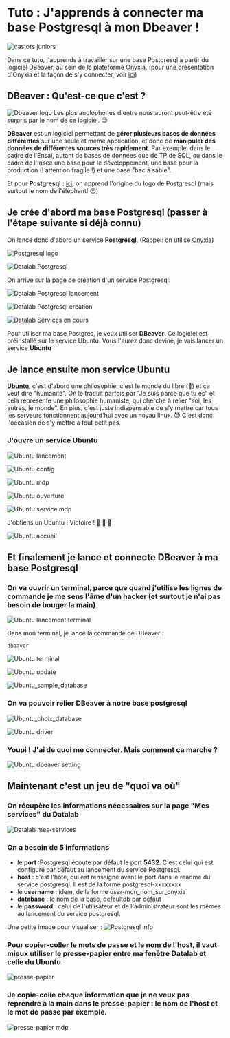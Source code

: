 # Tuto : J'apprends à connecter ma base Postgresql à mon Dbeaver ! 

![castors juniors](./img/castors%20juniors.jpg)

Dans ce tuto, j'apprends à travailler sur une base Postgresql à partir du logiciel DBeaver, au sein de la plateforme [Onyxia](https://datalab.sspcloud.fr). (pour une présentation d'Onyxia et la façon de s'y connecter, voir [ici](https://www.example.com))

## **DBeaver** : Qu'est-ce que c'est ?
![Dbeaver logo](./img/castor%20Dbeaver.png)
Les plus anglophones d'entre nous auront peut-être été [surpris](https://github.com/dbeaver/dbeaver/discussions/11422#discussioncomment-743232) par le nom de ce logiciel. :wink: 



**DBeaver** est un logiciel permettant de **gérer plusieurs bases de données différentes** sur une seule et même application, et donc de **manipuler des données de différentes sources très rapidement**. Par exemple, dans le cadre de l'Ensai, autant de bases de données que de TP de SQL, ou dans le cadre de l'Insee une base pour le développement, une base pour la production (! attention fragile !) et une base "bac à sable".

Et pour **Postgresql** : [ici](https://wiki.postgresql.org/wiki/Logo), on apprend l'origine du logo de Postgresql (mais surtout le nom de l'éléphant! :heart_eyes:) 

## Je crée d'abord ma base Postgresql (passer à l'étape suivante si déjà connu)

On lance donc d'abord un service **Postgresql**.  (Rappel: on utilise  [Onyxia](https://datalab.sspcloud.fr))

![Postgresql logo](./img/Capture_Postgresql_logo.PNG)

![Datalab Postgresql](./img/Capture_Datalab_Postgresql_fleche.PNG)

On arrive sur la page de création d'un service Postgresql: 

![Datalab Postgresql lancement](./img/Capture_Postgresql_lancement_fleche.PNG)


![Datalab Postgresql creation](./img/Capture_Postgresql_creation_fleche.PNG)



![Datalab Services en cours](./img/Capture_Datalab-Services_en_cours_fleche.PNG)





Pour utiliser ma base Postgres, je veux utiliser **DBeaver**. Ce logiciel est préinstallé sur le service Ubuntu. Vous l'aurez donc deviné, je vais lancer un service **Ubuntu**

## Je lance ensuite mon service Ubuntu

[**Ubuntu**](https://en.wikipedia.org/wiki/Ubuntu_philosophy), c'est d'abord une philosophie, c'est le monde du libre (:penguin:) et ça veut dire "humanité". On le traduit parfois par "Je suis parce que tu es" et cela représente une philosophie humaniste, qui cherche à relier "soi, les autres, le monde". En plus, c'est juste indispensable de s'y mettre car tous les serveurs fonctionnent aujourd'hui avec un noyau linux. :smiling_imp: C'est donc l'occasion de s'y mettre à tout petit pas.

### J'ouvre un service Ubuntu
![Ubuntu lancement](./img/Capture_Ubuntu_lancement_fleche.PNG)

![Ubuntu config](./img/Capture_Ubuntu_config_fleche.PNG)

![Ubuntu mdp](./img/Capture_Ubuntu_mdp_fleche.PNG)

![Ubuntu ouverture](./img/Capture_Ubuntu_ouverture_fleche.PNG)

![Ubuntu service mdp](./img/Ubuntu_service_mdp_fleche.PNG)

J'obtiens un Ubuntu ! Victoire ! :balloon: :penguin: :balloon:

![Ubuntu accueil](./img/Ubuntu_accueil.PNG)


## Et finalement je lance et connecte DBeaver à ma base Postgresql

### On va ouvrir un terminal, parce que quand j'utilise les lignes de commande je me sens l'âme d'un hacker (et surtout je n'ai pas besoin de bouger la main)

![Ubuntu lancement terminal](./img/Ubuntu_terminal_lancement_fleche.PNG)

Dans mon terminal, je lance la commande de DBeaver :
```
dbeaver
``` 
![Ubuntu terminal](./img/Ubuntu_terminal_fleche.PNG)

![Ubuntu update](./img/Ubuntu_update_fleche.PNG)

![Ubuntu_sample_database](./img/Ubuntu_sample_database_fleche.PNG)
### On va pouvoir relier DBeaver à notre base postgresql

![Ubuntu_choix_database](./img/Ubuntu_choix_DB_fleche.PNG)

![Ubuntu driver](./img/Ubuntu_download_fleche.PNG)

### Youpi ! J'ai de quoi me connecter. Mais comment ça marche ?

![Ubuntu dbeaver setting](./img/Ubuntu_connection_settings_fleche.PNG)


## Maintenant c'est un jeu de "quoi va où" 

### On récupère les informations nécessaires sur la page "**Mes services**" du Datalab
![Datalab mes-services](./img/Datalab_mes_services_fleche.PNG)

### On a besoin de 5 informations

- le **port** :Postgresql écoute par défaut le port **5432**. C'est celui qui est configuré par défaut au lancement du service Postgresql.
- **host** : c'est l'hôte, qui est renseigné avant le port dans le readme du service postgresql. Il est de la forme postgresql-xxxxxxxx
- le **username** : idem, de la forme user-mon_nom_sur_onyxia
-  **database** : le nom de la base, defaultdb par défaut
- le **password** : celui de l'utilisateur et de l'administrateur sont les mêmes au lancement du service postgresql.

Une petite image pour visualiser :
![Postgresql info](./img/Postgresql_readme_fleche.PNG)

### Pour copier-coller le mots de passe et le nom de l'host, il vaut mieux utiliser le presse-papier entre ma fenêtre Datalab et celle du Ubuntu.
![presse-papier](./img/presse-papier%C3%A8_flechePNG.png)

### Je copie-colle chaque information que je ne veux pas reprendre à la main dans le presse-papier : le nom de l'host et le mot de passe par exemple.


![presse-papier mdp](./img/presse-papier_mdp_fleche.PNG)



